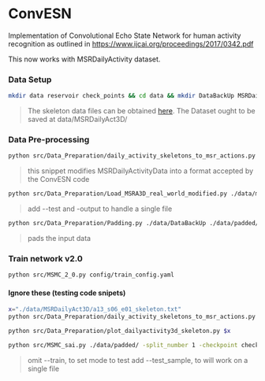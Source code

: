 # ConvESN
Implementation of Convolutional Echo State Network for human activity recognition as outlined in https://www.ijcai.org/proceedings/2017/0342.pdf

This now works with MSRDailyActivity dataset.

### Data Setup

```bash
mkdir data reservoir check_points && cd data && mkdir DataBackUp MSRDailyAct3D padded modified
```
> The skeleton data files can be obtained [here](http://users.eecs.northwestern.edu/~jwa368/my_data.html). The Dataset ought to be saved at data/MSRDailyAct3D/

### Data Pre-processing
```bash
python src/Data_Preparation/daily_activity_skeletons_to_msr_actions.py ./data/MSRDailyAct3D/ ./data/modified/ --folder
```
> this snippet modifies MSRDailyActivityData into a format accepted by the ConvESN code

```bash
python src/Data_Preparation/Load_MSRA3D_real_world_modified.py ./data/modified/
```
> add --test and -output to handle a single file

```bash
python src/Data_Preparation/Padding.py ./data/DataBackUp ./data/padded/
```
> pads the input data

### Train network v2.0
```bash
python src/MSMC_2_0.py config/train_config.yaml
```

#### Ignore these (testing code snipets)

```bash
x="./data/MSRDailyAct3D/a13_s06_e01_skeleton.txt"
python src/Data_Preparation/daily_activity_skeletons_to_msr_actions.py $x ./data/test/

python src/Data_Preparation/plot_dailyactivity3d_skeleton.py $x

python src/MSMC_sai.py ./data/padded/ -split_number 1 -checkpoint check_points/test.hdf5 -reservoir reservoir/rs100.pkl --train
```
> omit --train, to set mode to test
> add --test_sample, to will work on a single file
